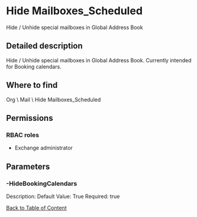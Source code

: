 # Hide Mailboxes_Scheduled

Hide / Unhide special mailboxes in Global Address Book

## Detailed description
Hide / Unhide special mailboxes in Global Address Book. Currently intended for Booking calendars.

## Where to find
Org \ Mail \ Hide Mailboxes_Scheduled

## Permissions
### RBAC roles
- Exchange administrator


## Parameters
### -HideBookingCalendars
Description: 
Default Value: True
Required: true


[Back to Table of Content](../../../README.md)

